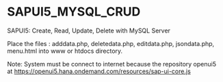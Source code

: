 # SAPUI5_MYSQL_CRUD
SAPUI5: Create, Read, Update, Delete with MySQL Server

Place the files : 
adddata.php,
deletedata.php,
editdata.php,
jsondata.php,
menu.html into www or htdocs directory.

Note:
System must be connect to internet because the repository openui5 at https://openui5.hana.ondemand.com/resources/sap-ui-core.js

